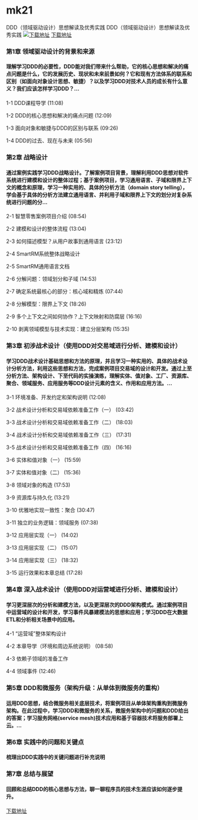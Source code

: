 # mk21
DDD（领域驱动设计）思想解读及优秀实践
DDD（领域驱动设计）思想解读及优秀实践
[![下载地址](https://img.mukewang.com/szimg/61679b1c0989c24f05400304.jpg "下载地址")](https://51xueit.vip "下载地址")
[下载地址](https://51xueit.vip "下载地址")
### 第1章 领域驱动设计的背景和来源 

#### 理解学习DDD的必要性，DDD能对我们带来什么帮助，它的核心思想和解决的痛点问题是什么，它的发展历史、现状和未来前景如何？它和现有方法体系的联系和区别（如面向对象设计思想、敏捷）？以及学习DDD对技术人员的成长有什么意义？我们应该怎样学习DDD？...
1-1 DDD课程导学 (11:08)

1-2 DDD的核心思想和解决的痛点问题 (12:09)

1-3 面向对象和敏捷与DDD的区别与联系 (09:26)

1-4 DDD的过去、现在与未来 (05:56)


### 第2章 战略设计

#### 通过案例实践学习DDD战略设计。了解案例项目背景，理解利用DDD思想对软件系统进行建模和设计的整体过程；基于案例项目，学习通用语言、子域和限界上下文的概念和原理，学习一种实用的、具体的分析方法（domain story telling），学会基于具体的分析方法建立通用语言、并利用子域和限界上下文的划分对复杂系统进行问题的分...
2-1 智慧零售案例项目介绍 (08:54)

2-2 建模和设计的整体流程 (13:04)

2-3 如何描述模型？从用户故事到通用语言 (23:12)

2-4 SmartRM系统整体战略设计

2-5 SmartRM通用语言文档

2-6 分解问题：领域划分和子域 (14:53)

2-7 确定系统最核心的部分：核心域和精炼 (07:44)

2-8 分解模型：限界上下文 (18:26)

2-9 多个上下文之间如何协作？上下文映射和防腐层 (16:16)

2-10 剥离领域模型与技术实现：建立分层架构 (15:35)


### 第3章 初涉战术设计（使用DDD对交易域进行分析、建模和设计）

#### 学习DDD战术设计基础思想和方法的原理，并且学习一种实用的、具体的战术设计分析方法，利用这些思想和方法，完成案例项目交易域的设计和开发。通过上至分析方法、架构设计、下至代码的实操演练，理解实体、值对象、工厂、资源库、聚合、领域服务、应用服务等DDD设计元素的含义、作用和应用方法。...
3-1 环境准备、开发约定和架构说明 (12:08)

3-2 战术设计分析和交易域依赖准备工作（一） (03:42)

3-3 战术设计分析和交易域依赖准备工作（二） (18:03)

3-4 战术设计分析和交易域依赖准备工作（三） (17:31)

3-5 战术设计分析和交易域依赖准备工作（四） (16:16)

3-6 实体和值对象（一） (15:59)

3-7 实体和值对象（二） (15:36)

3-8 领域对象的构造 (17:53)

3-9 资源库与持久化 (13:21)

3-10 优雅地实现一致性：聚合 (30:47)

3-11 独立的业务逻辑：领域服务 (07:38)

3-12 应用层实现（一） (14:02)

3-13 应用层实现（二） (15:07)

3-14 应用层实现（三） (18:32)

3-15 运行效果和本章总结 (17:28)


### 第4章 深入战术设计（使用DDD对运营域进行分析、建模和设计）

#### 学习更深层次的分析和建模方法，以及更深层次的DDD架构模式。通过案例项目中运营域的设计和开发，学习事件风暴建模法的思想和应用；学习DDD在大数据ETL和分析相关场景中的应用。
4-1 “运营域”整体架构设计

4-2 本章导学（环境和周边系统说明） (08:58)

4-3 依赖子领域的准备工作

4-4 领域事件 (12:46)


### 第5章 DDD和微服务（架构升级：从单体到微服务的重构）
#### 运用DDD思想，结合微服务相关底层技术，将案例项目从单体架构重构到微服务架构。在此过程中，学习DDD和微服务的关系，微服务架构中的问题和DDD给出的答案；学习服务网格(service mesh)技术应用和基于容器技术将服务部署上云。...

### 第6章 实践中的问题和关键点
#### 梳理出DDD实践中的关键问题进行补充说明

### 第7章 总结与展望
#### 回顾和总结DDD的核心思想与方法，聊一聊程序员的技术生涯应该如何逐步提升。

[下载地址](https://51xueit.vip "下载地址")
